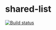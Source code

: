﻿# shared-list
 
[![Build status](https://goeaway.visualstudio.com/Share%20The%20Shop/_apis/build/status/Share%20The%20Shop-Docker%20container-CI)](https://goeaway.visualstudio.com/Share%20The%20Shop/_build/latest?definitionId=7)
